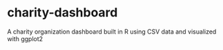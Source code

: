 # charity-dashboard
A charity organization dashboard built in R using CSV data and visualized with ggplot2
